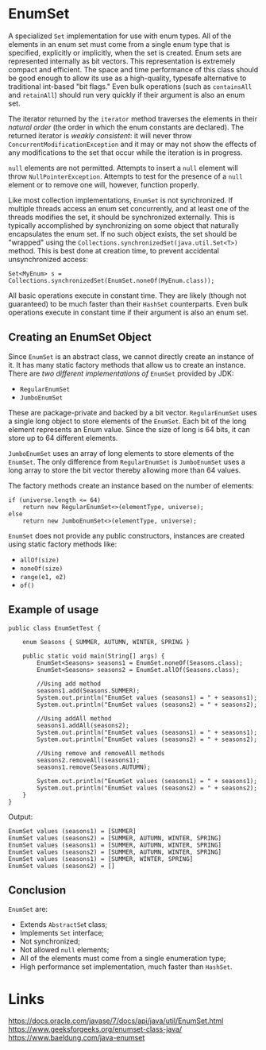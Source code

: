 # EnumSet
A specialized `Set` implementation for use with enum types. All of the elements in an enum set must come from a single enum type that is specified, explicitly or implicitly, when the set is created. Enum sets are represented internally as bit vectors. This representation is extremely compact and efficient. The space and time performance of this class should be good enough to allow its use as a high-quality, typesafe alternative to traditional int-based "bit flags." Even bulk operations (such as `containsAll` and `retainAll`) should run very quickly if their argument is also an enum set.

The iterator returned by the `iterator` method traverses the elements in their *natural order* (the order in which the enum constants are declared). The returned iterator is *weakly consistent*: it will never throw `ConcurrentModificationException` and it may or may not show the effects of any modifications to the set that occur while the iteration is in progress.

`null` elements are not permitted. Attempts to insert a `null` element will throw `NullPointerException`. Attempts to test for the presence of a `null` element or to remove one will, however, function properly.

Like most collection implementations, `EnumSet` is not synchronized. If multiple threads access an enum set concurrently, and at least one of the threads modifies the set, it should be synchronized externally. This is typically accomplished by synchronizing on some object that naturally encapsulates the enum set. If no such object exists, the set should be "wrapped" using the `Collections.synchronizedSet(java.util.Set<T>)` method. This is best done at creation time, to prevent accidental unsynchronized access:

```
Set<MyEnum> s = Collections.synchronizedSet(EnumSet.noneOf(MyEnum.class));
```

All basic operations execute in constant time. They are likely (though not guaranteed) to be much faster than their `HashSet` counterparts. Even bulk operations execute in constant time if their argument is also an enum set.

## Creating an EnumSet Object

Since `EnumSet` is an abstract class, we cannot directly create an instance of it. It has many static factory methods that allow us to create an instance. There are *two different implementations of* `EnumSet` provided by JDK:
- `RegularEnumSet`
- `JumboEnumSet` 

These are package-private and backed by a bit vector.
`RegularEnumSet` uses a single long object to store elements of the `EnumSet`. Each bit of the long element represents an Enum value. Since the size of long is 64 bits, it can store up to 64 different elements.

`JumboEnumSet` uses an array of long elements to store elements of the `EnumSet`. The only difference from `RegularEnumSet` is `JumboEnumSet` uses a long array to store the bit vector thereby allowing more than 64 values.

The factory methods create an instance based on the number of elements:
```
if (universe.length <= 64)
    return new RegularEnumSet<>(elementType, universe);
else
    return new JumboEnumSet<>(elementType, universe);
```

`EnumSet` does not provide any public constructors, instances are created using static factory methods like:
- `allOf(size)`
- `noneOf(size)`
- `range(e1, e2)`
- `of()`

## Example of usage
```
public class EnumSetTest {

    enum Seasons { SUMMER, AUTUMN, WINTER, SPRING }

    public static void main(String[] args) {
        EnumSet<Seasons> seasons1 = EnumSet.noneOf(Seasons.class);
        EnumSet<Seasons> seasons2 = EnumSet.allOf(Seasons.class);

        //Using add method
        seasons1.add(Seasons.SUMMER);
        System.out.println("EnumSet values (seasons1) = " + seasons1);
        System.out.println("EnumSet values (seasons2) = " + seasons2);

        //Using addAll method
        seasons1.addAll(seasons2);
        System.out.println("EnumSet values (seasons1) = " + seasons1);
        System.out.println("EnumSet values (seasons2) = " + seasons2);

        //Using remove and removeAll methods
        seasons2.removeAll(seasons1);
        seasons1.remove(Seasons.AUTUMN);

        System.out.println("EnumSet values (seasons1) = " + seasons1);
        System.out.println("EnumSet values (seasons2) = " + seasons2);
    }
}
```

Output:
```
EnumSet values (seasons1) = [SUMMER]
EnumSet values (seasons2) = [SUMMER, AUTUMN, WINTER, SPRING]
EnumSet values (seasons1) = [SUMMER, AUTUMN, WINTER, SPRING]
EnumSet values (seasons2) = [SUMMER, AUTUMN, WINTER, SPRING]
EnumSet values (seasons1) = [SUMMER, WINTER, SPRING]
EnumSet values (seasons2) = []
```

## Conclusion
`EnumSet` are:
- Extends `AbstractSe`t class;
- Implements `Set` interface;
- Not synchronized;
- Not allowed `null` elements;
- All of the elements must come from a single enumeration type;
- High performance set implementation, much faster than `HashSet`.

# Links
https://docs.oracle.com/javase/7/docs/api/java/util/EnumSet.html  
https://www.geeksforgeeks.org/enumset-class-java/  
https://www.baeldung.com/java-enumset
